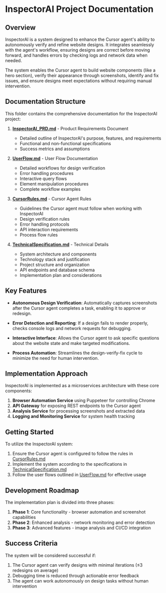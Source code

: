 # InspectorAI Project Documentation

## Overview

InspectorAI is a system designed to enhance the Cursor agent's ability to autonomously verify and refine website designs. It integrates seamlessly with the agent's workflow, ensuring designs are correct before moving forward, and handles errors by checking logs and network data when needed.

The system enables the Cursor agent to build website components (like a hero section), verify their appearance through screenshots, identify and fix issues, and ensure designs meet expectations without requiring manual intervention.

## Documentation Structure

This folder contains the comprehensive documentation for the InspectorAI project:

1. **[InspectorAI_PRD.md](./InspectorAI_PRD.md)** - Product Requirements Document
   - Detailed outline of InspectorAI's purpose, features, and requirements
   - Functional and non-functional specifications
   - Success metrics and assumptions

2. **[UserFlow.md](./UserFlow.md)** - User Flow Documentation
   - Detailed workflows for design verification
   - Error handling procedures
   - Interactive query flows
   - Element manipulation procedures
   - Complete workflow examples

3. **[CursorRules.md](./CursorRules.md)** - Cursor Agent Rules
   - Guidelines the Cursor agent must follow when working with InspectorAI
   - Design verification rules
   - Error handling protocols
   - API interaction requirements
   - Process flow rules

4. **[TechnicalSpecification.md](./TechnicalSpecification.md)** - Technical Details
   - System architecture and components
   - Technology stack and justification
   - Project structure and organization
   - API endpoints and database schema
   - Implementation plan and considerations

## Key Features

- **Autonomous Design Verification**: Automatically captures screenshots after the Cursor agent completes a task, enabling it to approve or redesign.
  
- **Error Detection and Reporting**: If a design fails to render properly, checks console logs and network requests for debugging.
  
- **Interactive Interface**: Allows the Cursor agent to ask specific questions about the website state and make targeted modifications.
  
- **Process Automation**: Streamlines the design-verify-fix cycle to minimize the need for human intervention.

## Implementation Approach

InspectorAI is implemented as a microservices architecture with these core components:

1. **Browser Automation Service** using Puppeteer for controlling Chrome
2. **API Gateway** for exposing REST endpoints to the Cursor agent
3. **Analysis Service** for processing screenshots and extracted data
4. **Logging and Monitoring Service** for system health tracking

## Getting Started

To utilize the InspectorAI system:

1. Ensure the Cursor agent is configured to follow the rules in [CursorRules.md](./CursorRules.md)
2. Implement the system according to the specifications in [TechnicalSpecification.md](./TechnicalSpecification.md)
3. Follow the user flows outlined in [UserFlow.md](./UserFlow.md) for effective usage

## Development Roadmap

The implementation plan is divided into three phases:

1. **Phase 1**: Core functionality - browser automation and screenshot capabilities
2. **Phase 2**: Enhanced analysis - network monitoring and error detection
3. **Phase 3**: Advanced features - image analysis and CI/CD integration

## Success Criteria

The system will be considered successful if:

1. The Cursor agent can verify designs with minimal iterations (≤3 redesigns on average)
2. Debugging time is reduced through actionable error feedback
3. The agent can work autonomously on design tasks without human intervention 